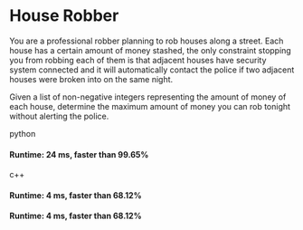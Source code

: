 # House Robber

You are a professional robber planning to rob houses along a street. Each house has a certain amount of money stashed, the only constraint stopping you from robbing each of them is that adjacent houses have security system connected and it will automatically contact the police if two adjacent houses were broken into on the same night.

Given a list of non-negative integers representing the amount of money of each house, determine the maximum amount of money you can rob tonight without alerting the police.

python

#### Runtime: 24 ms, faster than 99.65%


c++
#### Runtime: 4 ms, faster than 68.12%
#### Runtime: 4 ms, faster than 68.12%

